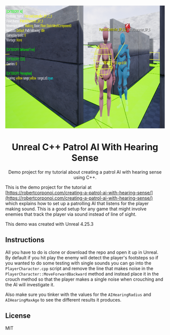 <p align="center">
  <img width="876" height="387" src="https://github.com/robertcorponoi/graphics/blob/master/unreal-creating-a-patrol-ai-with-hearing-sense/testing.png?raw=true">
</p>

<h1 align="center">Unreal C++ Patrol AI With Hearing Sense</h1>

<p align="center">Demo project for my tutorial about creating a patrol AI with hearing sense using C++.<p>

This is the demo project for the tutorial at [https://robertcorponoi.com/creating-a-patrol-ai-with-hearing-sense/](https://robertcorponoi.com/creating-a-patrol-ai-with-hearing-sense/) which explains how to set up a patrolling AI that listens for the player making sound. This is a good setup for any game that might involve enemies that track the player via sound instead of line of sight.

This demo was created with Unreal 4.25.3

## Instructions

All you have to do is clone or download the repo and open it up in Unreal. By default if you hit play the enemy will detect the player's footsteps so if you wanted to do some testing with single sounds you can go into the `PlayerCharacter.cpp` script and remove the line that makes noise in the `PlayerCharacter::MoveForwardBackward` method and instead place it in the crouch method so that the player makes a single noise when crouching and the AI will investigate it.

Also make sure you tinker with the values for the `AIHearingRadius` and `AIHearingMaxAge` to see the different results it produces.

## **License**

MIT

